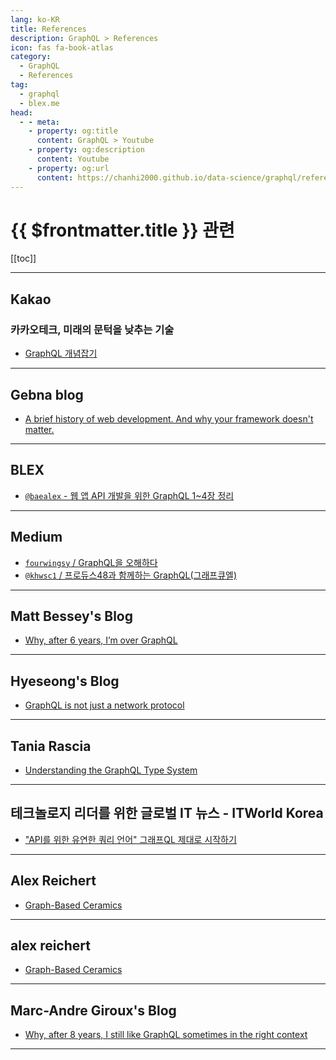 ```yaml
---
lang: ko-KR
title: References
description: GraphQL > References
icon: fas fa-book-atlas
category:
  - GraphQL
  - References
tag: 
  - graphql
  - blex.me
head:
  - - meta:
    - property: og:title
      content: GraphQL > Youtube
    - property: og:description
      content: Youtube
    - property: og:url
      content: https://chanhi2000.github.io/data-science/graphql/references.html
---
```


# {{ $frontmatter.title }} 관련

[[toc]]

---

## <FontIcon icon="iconfont icon-kakao"/>Kakao

### 카카오테크, 미래의 문턱을 낮추는 기술

- [GraphQL 개념잡기](https://tech.kakao.com/posts/364) <!-- TODO: 작성 (https://chanhi2000.github.io/bookshelf/tech.kakao.com/364.md) -->

---

## Gebna blog

- [A brief history of web development. And why your framework doesn't matter.](https://gebna.gg/blog/brief-history-of-web-development)

---

## <FontIcon icon="iconfont icon-blex"/>BLEX

- [`@baealex` - 웹 앱 API 개발을 위한 GraphQL 1~4장 정리](https://blex.me/@baealex/graphql-for-web-api-development)

---

## <FontIcon icon="fa-brands fa-medium"/>Medium

- [`fourwingsy` / GraphQL을 오해하다](https://fourwingsy.medium.com/graphql%EC%9D%84-%EC%98%A4%ED%95%B4%ED%95%98%EB%8B%A4-3216f404134)
- [`@khwsc1` / 프로듀스48과 함께하는 GraphQL(그래프큐엘)](https://medium.com/@khwsc1/%ED%94%84%EB%A1%9C%EB%93%80%EC%8A%A448%EA%B3%BC-%ED%95%A8%EA%BB%98%ED%95%98%EB%8A%94-graphql-%EA%B7%B8%EB%9E%98%ED%94%84%ED%81%90%EC%97%98-10c3e5da2f7b)

---

## Matt Bessey's Blog

- [Why, after 6 years, I’m over GraphQL](https://bessey.dev/blog/2024/05/24/why-im-over-graphql/)

---

## Hyeseong's Blog

- [GraphQL is not just a network protocol](https://blog.cometkim.kr/posts/graphql-is-not-just-a-network-protocol/)

---

## Tania Rascia

- [Understanding the GraphQL Type System](https://www.taniarascia.com/graphql-type-system/)

---

## 테크놀로지 리더를 위한 글로벌 IT 뉴스 - ITWorld Korea

- ["API를 위한 유연한 쿼리 언어" 그래프QL 제대로 시작하기](https://itworld.co.kr/news/343305)

---

## Alex Reichert

- [Graph-Based Ceramics](https://www.alexreichert.com/blog/graph-based-ceramics)

---

## alex reichert

- [Graph-Based Ceramics](https://www.alexreichert.com/blog/graph-based-ceramics)

---

## Marc-Andre Giroux's Blog

- [Why, after 8 years, I still like GraphQL sometimes in the right context](https://www.magiroux.com/eight-years-of-graphql)

---

<TagLinks />